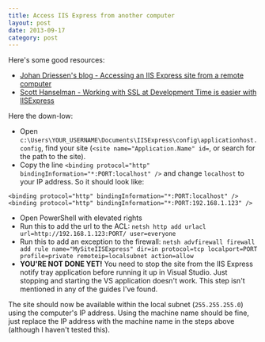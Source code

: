 ```yaml
---
title: Access IIS Express from another computer
layout: post
date: 2013-09-17
category: post
---
```


Here's some good resources:

- [Johan Driessen's blog - Accessing an IIS Express site from a remote computer](http://johan.driessen.se/posts/Accessing-an-IIS-Express-site-from-a-remote-computer)
- [Scott Hanselman - Working with SSL at Development Time is easier with IISExpress](http://www.hanselman.com/blog/WorkingWithSSLAtDevelopmentTimeIsEasierWithIISExpress.aspx)

Here the down-low:

- Open `c:\Users\YOUR_USERNAME\Documents\IISExpress\config\applicationhost.config`, find your site (`<site name="Application.Name" id=`, or search for the path to the site).
- Copy the line `<binding protocol="http" bindingInformation="*:PORT:localhost" />` and change `localhost` to your IP address. So it should look like:

 <!-- code -->

	<binding protocol="http" bindingInformation="*:PORT:localhost" />
	<binding protocol="http" bindingInformation="*:PORT:192.168.1.123" />

- Open PowerShell with elevated rights
- Run this to add the url to the ACL: `netsh http add urlacl url=http://192.168.1.123:PORT/ user=everyone`
- Run this to add an exception to the firewall: `netsh advfirewall firewall add rule name="MySiteIISExpress" dir=in protocol=tcp localport=PORT profile=private remoteip=localsubnet action=allow`
- **YOU'RE NOT DONE YET!** You need to stop the site from the IIS Express notify tray application before running it up in Visual Studio. Just stopping and starting the VS application doesn't work. This step isn't mentioned in any of the guides I've found.

The site should now be available within the local subnet (`255.255.255.0`) using the computer's IP address. Using the machine name should be fine, just replace the IP address with the machine name in the steps above (although I haven't tested this).


